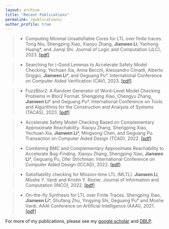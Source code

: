 ```yaml
---
layout: archive
title: "Recent Publications"
permalink: /publications/
author_profile: true
---
```


> - Computing Minimal Unsatisfiable Cores for LTL over finite traces. Tong Niu, Shengping Xiao, Xiaoyu Zhang, **Jianwen Li**, Yanhong Huang\*, and Jianqi Shi. Journal of Logic and Computation (JLC), 2023. [\[pdf\]](JLC2023.pdf)

> - Searching for i-Good Lemmas to Accelerate Safety Model Checking. Yechuan Xia, Anna Becchi, Alessandro Cimatti, Alberto Griggio, **Jianwen Li**\*, and Geguang Pu\*. International Conference on Computer Aided Verification (CAV), 2023. [\[pdf\]](CAV2023.pdf)

> - FuzzBtor2: A Random Generator of Word-Level Model Checking Problems in Btor2 Format. Shengping Xiao, Chengyu Zhang, **Jianwen Li**\* and Geguang Pu\*. International Conference on Tools and Algorithms for the Construction and Analysis of Systems (TACAS), 2023. [\[pdf\]](TACAS2023.pdf)

> - Accelerate Safety Model Checking Based on Complementary Approximate Reachability. Xiaoyu Zhang, Shengping Xiao, Yechuan Xia, **Jianwen Li**\*, Mingsong Chen, and Geguang Pu. Transaction on Computer Aided Design (TCAD), 2022. [\[pdf\]](TCAD2022.pdf)

> - Combining BMC and Complementary Approximate Reachability to Accelerate Bug-Finding. Xiaoyu Zhang, Shengping Xiao, **Jianwen Li**\*, Geguang Pu, Ofer Strichman. International Conference on Computer Aided Design (ICCAD), 2022. [\[pdf\]](ICCAD2022.pdf)

> - Satisfiability checking for Mission-time LTL (MLTL). **Jianwen Li**, Moshe Y. Vardi and Kristin Y. Rozier. Journal of Information and Computation (INCO), 2022. [\[pdf\]](INCO2022.pdf)

> - On-the-fly Synthesis for LTL over Finite Traces. Shengping Xiao, **Jianwen Li**\*, Shufang Zhu,  Yingying Shi, Geguang Pu\* and Moshe Vardi. AAAI Conference on Artificial Intelligence (AAAI), 2021. [\[pdf\]](AAAI2021.pdf)


For more of my publications, please see my [google scholar](https://scholar.google.com/citations?user=kpv4RzgAAAAJ&hl=en) and [DBLP](https://dblp.org/pid/21/8669.html).


<!---
{% if author.googlescholar %}
  You can also find my articles on <u><a href="{{author.googlescholar}}">my Google Scholar profile</a>.</u>
{% endif %}

{% include base_path %}

{% for post in site.publications reversed %}
  {% include archive-single.html %}
{% endfor %}

--->